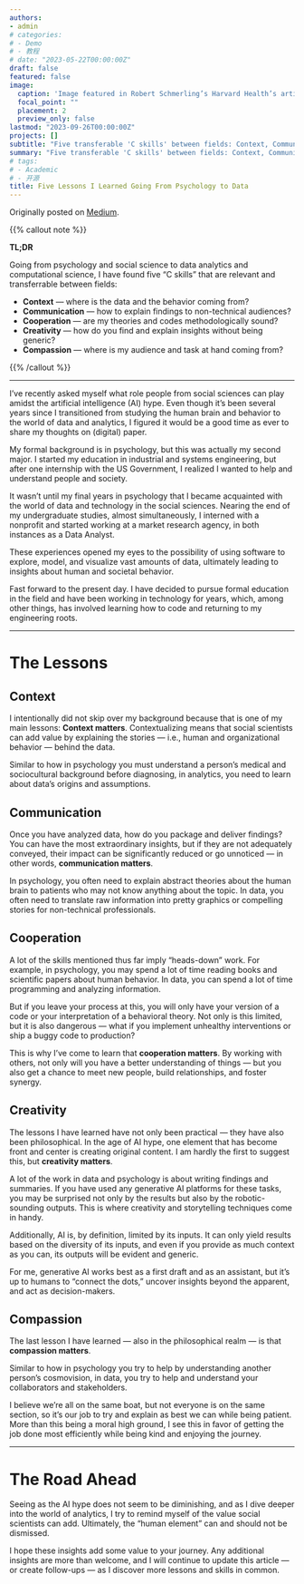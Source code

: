 ```yaml
---
authors:
- admin
# categories:
# - Demo
# - 教程
# date: "2023-05-22T00:00:00Z"
draft: false
featured: false
image:
  caption: 'Image featured in Robert Schmerling’s Harvard Health’s article, [“Right brain/left brain, right?”](https://www.health.harvard.edu/blog/right-brainleft-brain-right-2017082512222)'
  focal_point: ""
  placement: 2
  preview_only: false
lastmod: "2023-09-26T00:00:00Z"
projects: []
subtitle: "Five transferable 'C skills' between fields: Context, Communication, Cooperation, Creativity, and Compassion."
summary: "Five transferable 'C skills' between fields: Context, Communication, Cooperation, Creativity, and Compassion."
# tags:
# - Academic
# - 开源
title: Five Lessons I Learned Going From Psychology to Data
---
```


Originally posted on [Medium](https://medium.com/@macuriels/five-lessons-i-learned-going-from-psychology-to-data-84e701bd4114).

{{% callout note %}}

**TL;DR**

Going from psychology and social science to data analytics and computational science, I have found five “C skills” that are relevant and transferrable between fields:

- **Context** — where is the data and the behavior coming from?
- **Communication** — how to explain findings to non-technical audiences?
- **Cooperation** — are my theories and codes methodologically sound?
- **Creativity** — how do you find and explain insights without being generic?
- **Compassion** — where is my audience and task at hand coming from?

{{% /callout %}}

---

I’ve recently asked myself what role people from social sciences can play amidst the artificial intelligence (AI) hype. Even though it’s been several years since I transitioned from studying the human brain and behavior to the world of data and analytics, I figured it would be a good time as ever to share my thoughts on (digital) paper.

My formal background is in psychology, but this was actually my second major. I started my education in industrial and systems engineering, but after one internship with the US Government, I realized I wanted to help and understand people and society.

It wasn’t until my final years in psychology that I became acquainted with the world of data and technology in the social sciences. Nearing the end of my undergraduate studies, almost simultaneously, I interned with a nonprofit and started working at a market research agency, in both instances as a Data Analyst.

These experiences opened my eyes to the possibility of using software to explore, model, and visualize vast amounts of data, ultimately leading to insights about human and societal behavior.

Fast forward to the present day. I have decided to pursue formal education in the field and have been working in technology for years, which, among other things, has involved learning how to code and returning to my engineering roots.

---

# The Lessons

## Context

I intentionally did not skip over my background because that is one of my main lessons: **Context matters**. Contextualizing means that social scientists can add value by explaining the stories — i.e., human and organizational behavior — behind the data.

Similar to how in psychology you must understand a person’s medical and sociocultural background before diagnosing, in analytics, you need to learn about data’s origins and assumptions.

## Communication

Once you have analyzed data, how do you package and deliver findings? You can have the most extraordinary insights, but if they are not adequately conveyed, their impact can be significantly reduced or go unnoticed — in other words, **communication matters**.

In psychology, you often need to explain abstract theories about the human brain to patients who may not know anything about the topic. In data, you often need to translate raw information into pretty graphics or compelling stories for non-technical professionals.

## Cooperation

A lot of the skills mentioned thus far imply “heads-down” work. For example, in psychology, you may spend a lot of time reading books and scientific papers about human behavior. In data, you can spend a lot of time programming and analyzing information.

But if you leave your process at this, you will only have your version of a code or your interpretation of a behavioral theory. Not only is this limited, but it is also dangerous — what if you implement unhealthy interventions or ship a buggy code to production?

This is why I’ve come to learn that **cooperation matters**. By working with others, not only will you have a better understanding of things — but you also get a chance to meet new people, build relationships, and foster synergy.

## Creativity

The lessons I have learned have not only been practical — they have also been philosophical. In the age of AI hype, one element that has become front and center is creating original content. I am hardly the first to suggest this, but **creativity matters**.

A lot of the work in data and psychology is about writing findings and summaries. If you have used any generative AI platforms for these tasks, you may be surprised not only by the results but also by the robotic-sounding outputs. This is where creativity and storytelling techniques come in handy.

Additionally, AI is, by definition, limited by its inputs. It can only yield results based on the diversity of its inputs, and even if you provide as much context as you can, its outputs will be evident and generic.

For me, generative AI works best as a first draft and as an assistant, but it’s up to humans to “connect the dots,” uncover insights beyond the apparent, and act as decision-makers.

## Compassion

The last lesson I have learned — also in the philosophical realm — is that **compassion matters**.

Similar to how in psychology you try to help by understanding another person’s cosmovision, in data, you try to help and understand your collaborators and stakeholders.

I believe we’re all on the same boat, but not everyone is on the same section, so it’s our job to try and explain as best we can while being patient. More than this being a moral high ground, I see this in favor of getting the job done most efficiently while being kind and enjoying the journey.

---

# The Road Ahead

Seeing as the AI hype does not seem to be diminishing, and as I dive deeper into the world of analytics, I try to remind myself of the value social scientists can add. Ultimately, the “human element” can and should not be dismissed.

I hope these insights add some value to your journey. Any additional insights are more than welcome, and I will continue to update this article — or create follow-ups — as I discover more lessons and skills in common.